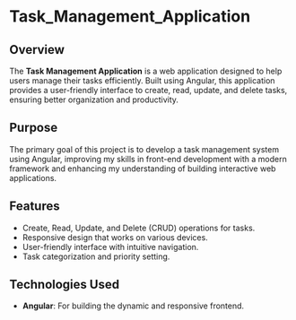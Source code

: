 # Task_Management_Application

## Overview

The **Task Management Application** is a web application designed to help users manage their tasks efficiently. Built using Angular, this application provides a user-friendly interface to create, read, update, and delete tasks, ensuring better organization and productivity.

## Purpose

The primary goal of this project is to develop a task management system using Angular, improving my skills in front-end development with a modern framework and enhancing my understanding of building interactive web applications.

## Features

- Create, Read, Update, and Delete (CRUD) operations for tasks.
- Responsive design that works on various devices.
- User-friendly interface with intuitive navigation.
- Task categorization and priority setting.

## Technologies Used

- **Angular**: For building the dynamic and responsive frontend.
